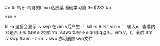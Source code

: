 #o
#i
鸟哥-鸟哥的Linux私房菜 基础学习篇 3ed|282
#a
```
vim v
```
<c-z>
ls -a
这里会显示 .v.swp 在vim v后产生
```
kill -s 9 %1
vim v
```
输入e，查看内容是否正常
如果正常则:!rm .v.swp
如果不正常则:q退出，vim v，r，最后:!rm .v.swp
#sum
- :!rm .v.swp 亦可删除swp文件
